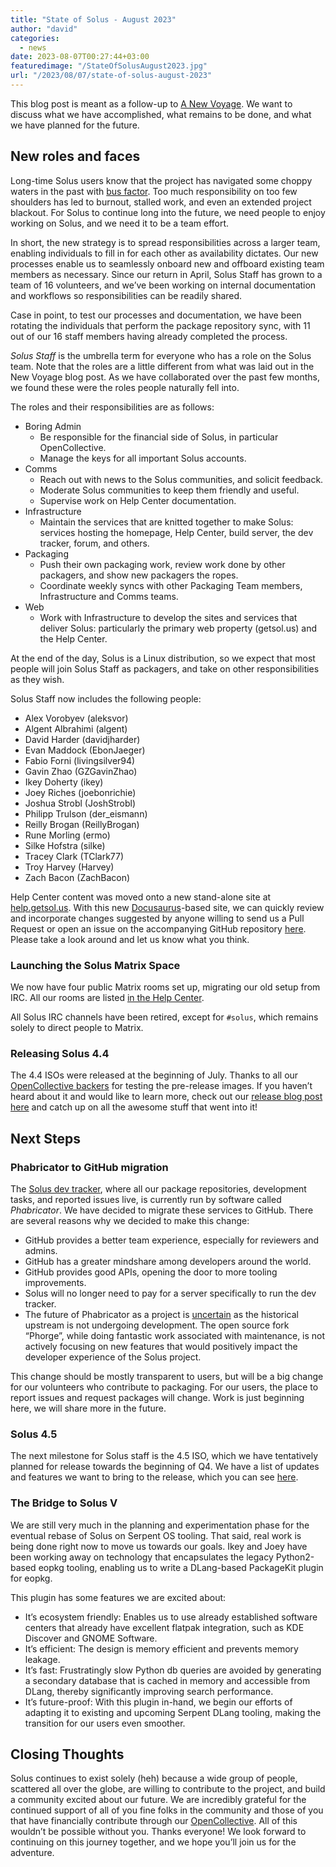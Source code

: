```yaml
---
title: "State of Solus - August 2023"
author: "david"
categories:
  - news
date: 2023-08-07T00:27:44+03:00
featuredimage: "/StateOfSolusAugust2023.jpg"
url: "/2023/08/07/state-of-solus-august-2023"
---
```


This blog post is meant as a follow-up to [A New Voyage](/2023/04/18/a-new-voyage/). We want to discuss what we have accomplished, what remains to be done, and what we have planned for the future.

<!--more-->

## New roles and faces

Long-time Solus users know that the project has navigated some choppy waters in the past with [bus factor](https://en.wikipedia.org/wiki/Bus_factor). Too much responsibility on too few shoulders has led to burnout, stalled work, and even an extended project blackout. For Solus to continue long into the future, we need people to enjoy working on Solus, and we need it to be a team effort.

In short, the new strategy is to spread responsibilities across a larger team, enabling individuals to fill in for each other as availability dictates. Our new processes enable us to seamlessly onboard new and offboard existing team members as necessary. Since our return in April, Solus Staff has grown to a team of 16 volunteers, and we’ve been working on internal documentation and workflows so responsibilities can be readily shared.

Case in point, to test our processes and documentation, we have been rotating the individuals that perform the package repository sync, with 11 out of our 16 staff members having already completed the process.

_Solus Staff_ is the umbrella term for everyone who has a role on the Solus team. Note that the roles are a little different from what was laid out in the New Voyage blog post. As we have collaborated over the past few months, we found these were the roles people naturally fell into.

The roles and their responsibilities are as follows:

- Boring Admin
  - Be responsible for the financial side of Solus, in particular OpenCollective.
  - Manage the keys for all important Solus accounts.
- Comms
  - Reach out with news to the Solus communities, and solicit feedback.
  - Moderate Solus communities to keep them friendly and useful.
  - Supervise work on Help Center documentation.
- Infrastructure
  - Maintain the services that are knitted together to make Solus: services hosting the homepage, Help Center, build server, the dev tracker, forum, and others.
- Packaging
  - Push their own packaging work, review work done by other packagers, and show new packagers the ropes.
  - Coordinate weekly syncs with other Packaging Team members, Infrastructure and Comms teams.
- Web
  - Work with Infrastructure to develop the sites and services that deliver Solus: particularly the primary web property (getsol.us) and the Help Center.

At the end of the day, Solus is a Linux distribution, so we expect that most people will join Solus Staff as packagers, and take on other responsibilities as they wish.

Solus Staff now includes the following people:

- Alex Vorobyev (aleksvor)
- Algent Albrahimi (algent)
- David Harder (davidjharder)
- Evan Maddock (EbonJaeger)
- Fabio Forni (livingsilver94)
- Gavin Zhao (GZGavinZhao)
- Ikey Doherty (ikey)
- Joey Riches (joebonrichie)
- Joshua Strobl (JoshStrobl)
- Philipp Trulson (der_eismann)
- Reilly Brogan (ReillyBrogan)
- Rune Morling (ermo)
- Silke Hofstra (silke)
- Tracey Clark (TClark77)
- Troy Harvey (Harvey)
- Zach Bacon (ZachBacon)

Help Center content was moved onto a new stand-alone site at [help.getsol.us](https://help.getsol.us/). With this new [Docusaurus](https://docusaurus.io/)-based site, we can quickly review and incorporate changes suggested by anyone willing to send us a Pull Request or open an issue on the accompanying GitHub repository [here](https://github.com/getsolus/help-center-docs). Please take a look around and let us know what you think.

### Launching the Solus Matrix Space

We now have four public Matrix rooms set up, migrating our old setup from IRC. All our rooms are listed [in the Help Center](https://help.getsol.us/docs/user/contributing/getting-involved#matrix-chat).

All Solus IRC channels have been retired, except for `#solus`, which remains solely
to direct people to Matrix.

### Releasing Solus 4.4

The 4.4 ISOs were released at the beginning of July. Thanks to all our [OpenCollective backers](https://opencollective.com/getsolus) for testing the pre-release images. If you haven’t heard about it and would like to learn more, check out our [release blog post here](/2023/07/08/solus-4-4-released/) and catch up on all the awesome stuff that went into it!

## Next Steps

### Phabricator to GitHub migration

The [Solus dev tracker](https://dev.getsol.us/), where all our package repositories, development tasks, and reported issues live, is currently run by software called _Phabricator_. We have decided to migrate these services to GitHub. There are several reasons why we decided to make this change:

- GitHub provides a better team experience, especially for reviewers and admins.
- GitHub has a greater mindshare among developers around the world.
- GitHub provides good APIs, opening the door to more tooling improvements.
- Solus will no longer need to pay for a server specifically to run the dev tracker.
- The future of Phabricator as a project is [uncertain](https://admin.phacility.com/phame/post/view/11/phacility_is_winding_down_operations/) as the historical upstream is not undergoing development. The open source fork “Phorge”, while doing fantastic work associated with maintenance, is not actively focusing on new features that would positively impact the developer experience of the Solus project.

This change should be mostly transparent to users, but will be a big change for our volunteers who contribute to packaging. For our users, the place to report issues and request packages will change. Work is just beginning here, we will share more in the future.

### Solus 4.5

The next milestone for Solus staff is the 4.5 ISO, which we have tentatively planned for release towards the beginning of Q4. We have a list of updates and features we want to bring to the release, which you can see [here](https://dev.getsol.us/T10476).

### The Bridge to Solus V

We are still very much in the planning and experimentation phase for the eventual rebase of Solus on Serpent OS tooling. That said, real work is being done right now to move us towards our goals. Ikey and Joey have been working away on technology that encapsulates the legacy Python2-based eopkg tooling, enabling us to write a DLang-based PackageKit plugin for eopkg.

This plugin has some features we are excited about:

- It’s ecosystem friendly: Enables us to use already established software centers that already have excellent flatpak integration, such as KDE Discover and GNOME Software.
- It’s efficient: The design is memory efficient and prevents memory leakage.
- It’s fast: Frustratingly slow Python db queries are avoided by generating a secondary database that is cached in memory and accessible from DLang, thereby significantly improving search performance.
- It’s future-proof: With this plugin in-hand, we begin our efforts of adapting it to existing and upcoming Serpent DLang tooling, making the transition for our users even smoother.

## Closing Thoughts

Solus continues to exist solely (heh) because a wide group of people, scattered all over the globe, are willing to contribute to the project, and build a community excited about our future. We are incredibly grateful for the continued support of all of you fine folks in the community and those of you that have financially contribute through our [OpenCollective](https://opencollective.com/getsolus). All of this wouldn’t be possible without you. Thanks everyone! We look forward to continuing on this journey together, and we hope you’ll join us for the adventure.
